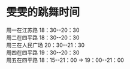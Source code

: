 # 雯雯的跳舞时间
周一在江苏路 18：30--20：30  
周二在四平路 18：30--20：30  
周三在人民广场 20：30--21：30  
周四在四平路 19：30--20：30  
周五在四平路 18：15--21：00  ->  19：00--21：00


